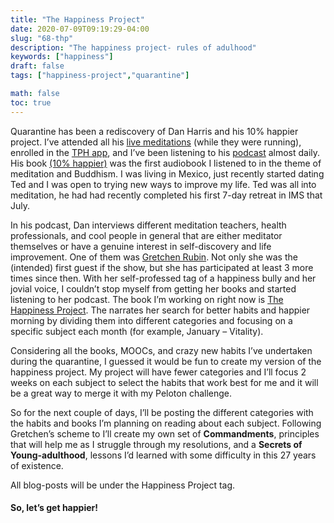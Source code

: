 ```yaml
---
title: "The Happiness Project"
date: 2020-07-09T09:19:29-04:00
slug: "68-thp"
description: "The happiness project- rules of adulhood"
keywords: ["happiness"]
draft: false
tags: ["happiness-project","quarantine"]

math: false
toc: true
---
```


Quarantine has been a rediscovery of Dan Harris and his 10% happier project. I’ve attended all his <a href="https://www.youtube.com/channel/UCb3AWCFuxotrXmgqUHQdwyg">live meditations</a> (while they were running), enrolled in the <a href="https://play.google.com/store/apps/details?id=com.changecollective.tenpercenthappier&hl=en_US">TPH app</a>, and I’ve been listening to his <a href="https://www.tenpercent.com/podcast">podcast</a> almost daily. His book <a href="https://wikipedia.com">(10% happier)</a> was the first audiobook I listened to in the theme of meditation and Buddhism. I was living in Mexico, just recently started dating Ted and I was open to trying new ways to improve my life. Ted was all into meditation, he had had recently completed his first 7-day retreat in IMS that July.

In his podcast, Dan interviews different meditation teachers, health professionals, and cool people in general that are either meditator themselves or have a genuine interest in self-discovery and life improvement. One of them was <a href="https://gretchenrubin.com/">Gretchen Rubin</a>. Not only she was the (intended) first guest if the show, but she has participated at least 3 more times since then. With her self-professed tag of a happiness bully and her jovial voice, I couldn’t stop myself from getting her books and started listening to her podcast. The book I’m working on right now is <a href="https://www.goodreads.com/book/show/6398634-the-happiness-project">The Happiness Project</a>. The narrates her search for better habits and happier morning by dividing them into different categories and focusing on a specific subject each month (for example, January – Vitality). 

Considering all the books, MOOCs, and crazy new habits I’ve undertaken during the quarantine, I guessed it would be fun to create my version of the happiness project. My project will have fewer categories and I’ll focus 2 weeks on each subject to select the habits that work best for me and it will be a great way to merge it with my Peloton challenge. 

So for the next couple of days, I’ll be posting the different categories with the habits and books I’m planning on reading about each subject. Following Gretchen’s scheme to I’ll create my own set of **Commandments**, principles that will help me as I struggle through my resolutions, and a **Secrets of Young-adulthood**, lessons I’d learned with some difficulty in this 27 years of existence.

All blog-posts will be under the Happiness Project tag.

<h4>So, let’s get happier!</h4>